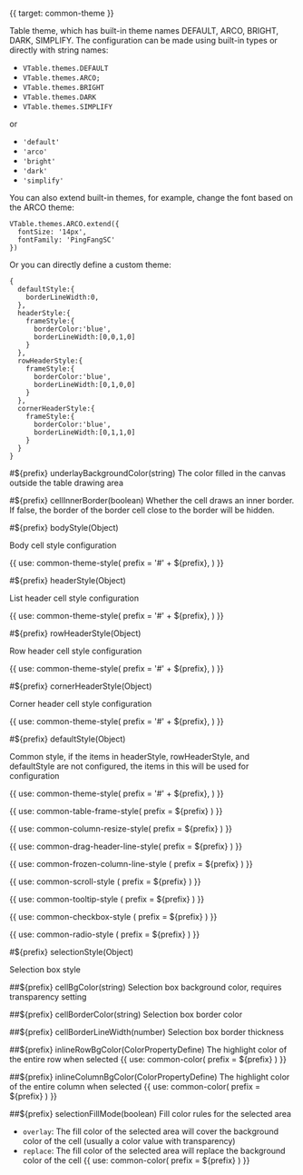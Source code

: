 {{ target: common-theme }}

Table theme, which has built-in theme names DEFAULT, ARCO, BRIGHT, DARK, SIMPLIFY. The configuration can be made using built-in types or directly with string names:

- `VTable.themes.DEFAULT`
- `VTable.themes.ARCO;`
- `VTable.themes.BRIGHT`
- `VTable.themes.DARK`
- `VTable.themes.SIMPLIFY`

or

- `'default'`
- `'arco'`
- `'bright'`
- `'dark'`
- `'simplify'`

You can also extend built-in themes, for example, change the font based on the ARCO theme:

```
VTable.themes.ARCO.extend({
  fontSize: '14px',
  fontFamily: 'PingFangSC'
})
```

Or you can directly define a custom theme:

```
{
  defaultStyle:{
    borderLineWidth:0,
  },
  headerStyle:{
    frameStyle:{
      borderColor:'blue',
      borderLineWidth:[0,0,1,0]
    }
  },
  rowHeaderStyle:{
    frameStyle:{
      borderColor:'blue',
      borderLineWidth:[0,1,0,0]
    }
  },
  cornerHeaderStyle:{
    frameStyle:{
      borderColor:'blue',
      borderLineWidth:[0,1,1,0]
    }
  }
}
```

#${prefix} underlayBackgroundColor(string)
The color filled in the canvas outside the table drawing area

#${prefix} cellInnerBorder(boolean)
Whether the cell draws an inner border. If false, the border of the border cell close to the border will be hidden.

#${prefix} bodyStyle(Object)

Body cell style configuration

{{ use: common-theme-style(
  prefix = '#' + ${prefix},
) }}

#${prefix} headerStyle(Object)

List header cell style configuration

{{ use: common-theme-style(
  prefix = '#' + ${prefix},
) }}

#${prefix} rowHeaderStyle(Object)

Row header cell style configuration

{{ use: common-theme-style(
  prefix = '#' + ${prefix},
) }}

#${prefix} cornerHeaderStyle(Object)

Corner header cell style configuration

{{ use: common-theme-style(
  prefix = '#' + ${prefix},
) }}

#${prefix} defaultStyle(Object)

Common style, if the items in headerStyle, rowHeaderStyle, and defaultStyle are not configured, the items in this will be used for configuration

{{ use: common-theme-style(
  prefix = '#' + ${prefix},
) }}

{{ use: common-table-frame-style(
  prefix = ${prefix}
  ) }}

{{ use: common-column-resize-style(
  prefix = ${prefix}
  ) }}

{{ use: common-drag-header-line-style(
  prefix = ${prefix}
  ) }}

{{ use: common-frozen-column-line-style (
  prefix = ${prefix}
  ) }}

{{ use: common-scroll-style (
  prefix = ${prefix}
  ) }}

{{ use: common-tooltip-style (
  prefix = ${prefix}
  ) }}

{{ use: common-checkbox-style (
  prefix = ${prefix}
  ) }}

{{ use: common-radio-style (
  prefix = ${prefix}
  ) }}

#${prefix} selectionStyle(Object)

Selection box style

##${prefix} cellBgColor(string)
Selection box background color, requires transparency setting

##${prefix} cellBorderColor(string)
Selection box border color

##${prefix} cellBorderLineWidth(number)
Selection box border thickness

##${prefix} inlineRowBgColor(ColorPropertyDefine)
The highlight color of the entire row when selected
{{ use: common-color(
prefix = ${prefix}
) }}

##${prefix} inlineColumnBgColor(ColorPropertyDefine)
The highlight color of the entire column when selected
{{ use: common-color(
prefix = ${prefix}
) }}

##${prefix} selectionFillMode(boolean)
Fill color rules for the selected area
- `overlay`: The fill color of the selected area will cover the background color of the cell (usually a color value with transparency)
- `replace`: The fill color of the selected area will replace the background color of the cell
{{ use: common-color(
  prefix = ${prefix}
  ) }}